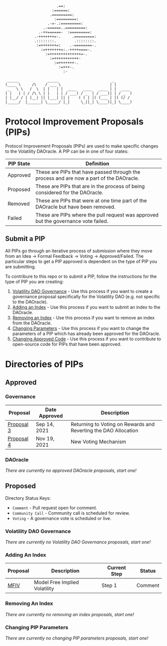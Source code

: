 ```                                       
                       .==:                    
                     :======:                  
                    .=========:                
                      :=========:              
                   .-=-.:=========:            
                 .-======..=========:          
               .-++======-  :=========:        
             .-+++++++=-.     .=========:      
             .::::::::.        .::::::::.      
              :=+++++++=:    .-========-.      
                :=+++++++=:.-++++====-.        
                  :=++++++++++++++=-.          
                    :=+++++++++++-             
                      :=+++++++-.              
                        :=+++-.                
                          :-                   
                                         
 _____             _____                        _        
(____ \     /\    / ___ \                      | |       
 _   \ \   /  \  | |   | |  ____   ____   ____ | |  ____ 
| |   | | / /\ \ | |   | | / ___) / _  | / ___)| | / _  )
| |__/ / | |__| || |___| || |    ( ( | |( (___ | |( (/ / 
|_____/  |______| \_____/ |_|     \_||_| \____)|_| \____)                
```

# Protocol Improvement Proposals (PIPs)

Protocol Improvement Proposals (PIPs) are used to make specific changes to the Volatility DAOracle. A PIP can be in one of four states:

|PIP State| Definition|
|-------- |-----------|
|Approved | These are PIPs that have passed through the process and are now a part of the DAOracle.|
|Proposed | These are PIPs that are in the process of being considered for the DAOracle.|
|Removed  | These are PIPs that were at one time part of the DAOracle but have been removed.|
|Failed   | These are PIPs where the pull request was approved but the governance vote failed.|


## Submit a PIP
All PIPs go through an iterative process of submission where they move from an Idea -> Formal Feedback -> Voting -> Approved/Failed. The particular steps to get a PIP approved is dependent on the type of PIP you are submitting.

To contribure to this repo or to submit a PIP, follow the instructions for the type of PIP you are creating:

1. [Volatility DAO Governance](Proposed/Volatility_DAO_Governance/README.md) - Use this process if you want to create a governance proposal specifically for the Volatility DAO (e.g. not specific to the DAOracle).
2. [Adding an Index](Proposed/Adding_An_Index/README.md) - Use this process if you want to submit an index to the DAOracle.
3. [Removing an Index](Proposed/Removing_An_Index/README.md) - Use this process if you want to remove an index from the DAOracle.
4. [Changing Parameters](Proposed/Changing_Parameters/README.md) - Use this process if you want to change the parameters of a PIP which has already been approved for the DAOracle.
5. [Changing Approved Code](Proposed/Changing_Approved_Code/README.md) - Use this process if you want to contribute to open-source code for PIPs that have been approved.


# Directories of PIPs

## Approved 

### Governance
| Proposal | Date Approved | Description |
| --- | --- |------|
| [Proposal 3](https://github.com/Volatility-DAO/PIPS/tree/main/Approved/Governance/Proposal_03)| Sep 14, 2021 | Returning to Voting on Rewards and Reverting the DAO Allocation |
| [Proposal 4](https://github.com/Volatility-DAO/PIPS/tree/main/Approved/Governance/Proposal_04)| Nov 19, 2021 | New Voting Mechanism |


### DAOracle
*There are currently no approved DAOracle proposals, start one!*

## Proposed

Directory Status Keys:
* `Comment` - Pull request open for comment.
* `Community Call` - Community call is scheduled for review.
* `Voting` - A governance vote is scheduled or live.

### Volatility DAO Governance
*There are currently no Volatility DAO Governance proposals, start one!*

### Adding An Index
| Proposal | Description | Current Step | Status |
| --- | --- | --- | --- |
| [MFIV](https://github.com/Volatility-DAO/PIPS/blob/1a96dccc31c688c1d33ead742e43ab2807adf3d2/Proposed/Adding_An_Index/Step_1/MFIV/MFIV.pdf)| Model Free Implied Volatility | Step 1 | Comment |

### Removing An Index
*There are currently no removing an index proposals, start one!*

### Changing PIP Parameters
*There are currently no changing PIP parameters proposals, start one!*
